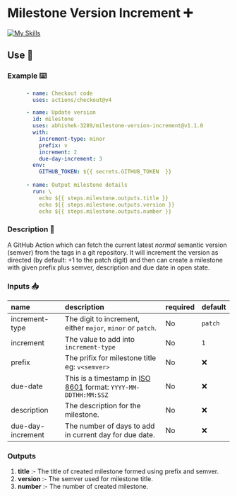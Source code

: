 # Milestone Version Increment ➕

[![My Skills](https://skillicons.dev/icons?i=githubactions,github&perline=3)](https://skillicons.dev)

## Use 📄

### Example ⌨️

```yaml
      - name: Checkout code
        uses: actions/checkout@v4

      - name: Update version
        id: milestone
        uses: abhishek-3289/milestone-version-increment@v1.1.0
        with:
          increment-type: minor
          prefix: v
          increment: 2
          due-day-increment: 3
        env:
          GITHUB_TOKEN: ${{ secrets.GITHUB_TOKEN  }}
          
      - name: Output milestone details
        run: \
          echo ${{ steps.milestone.outputs.title }}
          echo ${{ steps.milestone.outputs.version }}
          echo ${{ steps.milestone.outputs.number }}
```


### Description 🔖
A GitHub Action which can fetch the current latest _normal_ semantic version (semver) from the tags in
a git repository.  It will increment the version as directed (by default: +1 to the patch digit) and 
then can create a milestone with given prefix plus semver, description and due date in open state.

### Inputs 📥

| name                | description                                                                                              | required  | default  |
|:--------------------|:---------------------------------------------------------------------------------------------------------|:----------|:---------|
| increment-type      | The digit to increment, either `major`, `minor` or `patch`.                                              | No        | `patch`  |
| increment           | The value to add into `increment-type`                                                                   | No        | `1`      |
| prefix              | The prifix for milestone title eg: `v<semver>`                                                           | No        | ❌        |
| due-date            | This is a timestamp in [ISO 8601](https://en.wikipedia.org/wiki/ISO_8601) format: `YYYY-MM-DDTHH:MM:SSZ` | No        | ❌        |
| description         | The description for the milestone.                                                                       | No        | ❌        |
| due-day-increment   | The number of days to add in current day for due date.                                                   | No        | ❌        |

### Outputs 

1. **title** :- The title of created milestone formed using prefix and semver.
2. **version** :- The semver used for milestone title.
3. **number** :- The number of created milestone.